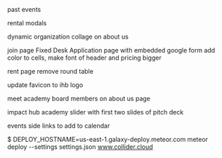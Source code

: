
<!--split tag categories and create more classic interface-->

<!--moving slideshow on homepage_banner-->

<!--slide that shows the coworking space-->
<!--    full screen video-->
    

<!--integrate with mailchimp-->
<!--ability to add programs-->


<!--sections within organizations-->

<!--modal for academy, embedded slideshow-->

<!--search for other organization-->
<!--hover text for nonlogged in people-->

<!--alpha beta opt in -->

past events

rental modals

dynamic organization collage on about us 

join page
    Fixed Desk Application page with embedded google form
    add color to cells, make font of header and pricing bigger
    
rent page
    remove round table 
    
update favicon to ihb logo

meet academy board members on about us page

impact hub academy slider with first two slides of pitch deck

events
    side links to add to calendar 

$ DEPLOY_HOSTNAME=us-east-1.galaxy-deploy.meteor.com meteor deploy --settings settings.json www.collider.cloud